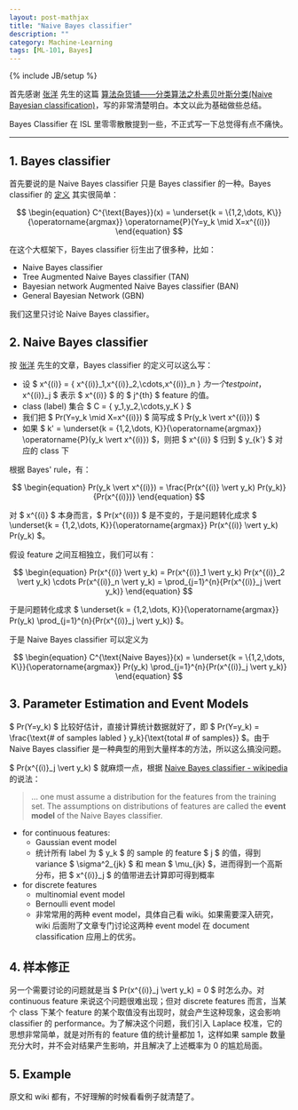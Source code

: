 ```yaml
---
layout: post-mathjax
title: "Naive Bayes classifier"
description: ""
category: Machine-Learning
tags: [ML-101, Bayes]
---
```

{% include JB/setup %}

首先感谢 [张洋](http://leoo2sk.cnblogs.com) 先生的这篇 [算法杂货铺——分类算法之朴素贝叶斯分类(Naive Bayesian classification)](http://www.cnblogs.com/leoo2sk/archive/2010/09/17/naive-bayesian-classifier.html)，写的非常清楚明白。本文以此为基础做些总结。

Bayes Classifier 在 ISL 里零零散散提到一些，不正式写一下总觉得有点不痛快。

-----

## 1. Bayes classifier

首先要说的是 Naive Bayes classifier 只是 Bayes classifier 的一种。Bayes classifier 的 [定义](http://en.wikipedia.org/wiki/Bayes_classifier) 其实很简单：

$$
\begin{equation}
	C^{\text{Bayes}}(x) = \underset{k = \{1,2,\dots, K\}}{\operatorname{argmax}} \operatorname{P}(Y=y_k \mid X=x^{(i)})
\end{equation}
$$

在这个大框架下，Bayes classifier 衍生出了很多种，比如：

* Naive Bayes classifier
* Tree Augmented Naive Bayes classifier (TAN)
* Bayesian network Augmented Naive Bayes classifier (BAN)
* General Bayesian Network (GBN)

我们这里只讨论 Naive Bayes classifier。

## 2. Naive Bayes classifier

按 [张洋](http://leoo2sk.cnblogs.com) 先生的文章，Bayes classifier 的定义可以这么写：

* 设 $ x^{(i)} = \{ x^{(i)}_1,x^{(i)}_2,\cdots,x^{(i)}_n \} $为一个 test point，$ x^{(i)}_j $ 表示 $ x^{(i)} $ 的 $ j^{th} $ feature 的值。
* class (label) 集合 $ C = \{ y_1,y_2,\cdots,y_K \} $
* 我们把 $ Pr(Y=y_k \mid X=x^{(i)}) $ 简写成 $ Pr(y_k  \vert  x^{(i)}) $
* 如果 $ k' = \underset{k = \{1,2,\dots, K\}}{\operatorname{argmax}} \operatorname{P}(y_k  \vert  x^{(i)}) $，则把 $ x^{(i)} $ 归到 $ y_{k'} $ 对应的 class 下

根据 Bayes' rule，有：

$$
\begin{equation}
	Pr(y_k  \vert  x^{(i)}) = \frac{Pr(x^{(i)}  \vert  y_k) Pr(y_k)}{Pr(x^{(i)})}
\end{equation}
$$
      
对 $ x^{(i)} $ 本身而言，$ Pr(x^{(i)}) $ 是不变的，于是问题转化成求 $ \underset{k = \{1,2,\dots, K\}}{\operatorname{argmax}} Pr(x^{(i)}  \vert  y_k) Pr(y_k) $。

假设 feature 之间互相独立，我们可以有：

$$
\begin{equation}
	Pr(x^{(i)}  \vert  y_k) = Pr(x^{(i)}_1  \vert  y_k) Pr(x^{(i)}_2  \vert  y_k) \cdots Pr(x^{(i)}_n  \vert  y_k) = \prod_{j=1}^{n}{Pr(x^{(i)}_j  \vert  y_k)}
\end{equation}
$$

于是问题转化成求 $ \underset{k = \{1,2,\dots, K\}}{\operatorname{argmax}} Pr(y_k) \prod_{j=1}^{n}{Pr(x^{(i)}_j  \vert  y_k)} $。

于是 Naive Bayes classifier 可以定义为

$$
\begin{equation}
	C^{\text{Naive Bayes}}(x) = \underset{k = \{1,2,\dots, K\}}{\operatorname{argmax}} Pr(y_k) \prod_{j=1}^{n}{Pr(x^{(i)}_j  \vert  y_k)}
\end{equation}
$$

## 3. Parameter Estimation and Event Models

$ Pr(Y=y_k) $ 比较好估计，直接计算统计数据就好了，即 $ Pr(Y=y_k) = \frac{\text{# of samples labled } y_k}{\text{total # of samples}} $。由于 Naive Bayes classifier 是一种典型的用到大量样本的方法，所以这么搞没问题。

$ Pr(x^{(i)}_j  \vert  y_k) $ 就麻烦一点，根据 [Naive Bayes classifier - wikipedia](http://en.wikipedia.org/wiki/Naive_Bayes_classifier) 的说法：

> ... one must assume a distribution for the features from the training set. The assumptions on distributions of features are called the **event model** of the Naive Bayes classifier.

* for continuous features:
	* Gaussian event model
	* 统计所有 label 为 $ y_k $ 的 sample 的 feature $ j $ 的值，得到 variance $ \sigma^2_{jk} $ 和 mean $ \mu_{jk} $，进而得到一个高斯分布，把 $ x^{(i)}_j $ 的值带进去计算即可得到概率
* for discrete features
	* multinomial event model
	* Bernoulli event model
	* 非常常用的两种 event model，具体自己看 wiki。如果需要深入研究，wiki 后面附了文章专门讨论这两种 event model 在 document classification 应用上的优劣。
	
## 4. 样本修正

另一个需要讨论的问题就是当 $ Pr(x^{(i)}_j  \vert  y_k) = 0 $ 时怎么办。对 continuous feature 来说这个问题很难出现；但对 discrete features 而言，当某个 class 下某个 feature 的某个取值没有出现时，就会产生这种现象，这会影响 classifier 的 performance。为了解决这个问题，我们引入 Laplace 校准，它的思想非常简单，就是对所有的 feature 值的统计量都加 1，这样如果 sample 数量充分大时，并不会对结果产生影响，并且解决了上述概率为 0 的尴尬局面。

## 5. Example

原文和 wiki 都有，不好理解的时候看看例子就清楚了。

